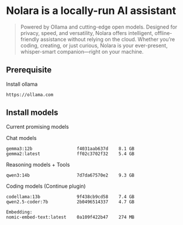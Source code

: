 # Nolara is a locally-run AI assistant

> Powered by Ollama and cutting-edge open models. Designed for privacy, speed, and versatility, Nolara offers intelligent, offline-friendly assistance without relying on the cloud. Whether you’re coding, creating, or just curious, Nolara is your ever-present, whisper-smart companion—right on your machine.

## Prerequisite

Install ollama

```
https://ollama.com 
```

## Install models

Current promising models

Chat models

```
gemma3:12b                 f4031aab637d    8.1 GB
gemma2:latest              ff02c3702f32    5.4 GB
```

Reasoning models + Tools

```
qwen3:14b                  7d7da67570e2    9.3 GB
```

Coding models (Continue plugin)

```
codellama:13b              9f438cb9cd58    7.4 GB
qwen2.5-coder:7b           2b0496514337    4.7 GB 

Embedding:
nomic-embed-text:latest    0a109f422b47    274 MB
```

